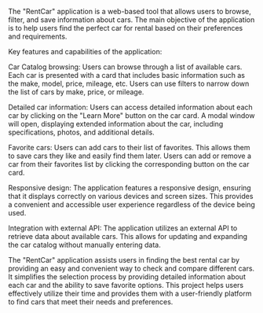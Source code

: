The "RentCar" application is a web-based tool that allows users to browse,
filter, and save information about cars. The main objective of the application
is to help users find the perfect car for rental based on their preferences and
requirements.

Key features and capabilities of the application:

Car Catalog browsing: Users can browse through a list of available cars. Each
car is presented with a card that includes basic information such as the make,
model, price, mileage, etc. Users can use filters to narrow down the list of
cars by make, price, or mileage.

Detailed car information: Users can access detailed information about each car
by clicking on the "Learn More" button on the car card. A modal window will
open, displaying extended information about the car, including specifications,
photos, and additional details.

Favorite cars: Users can add cars to their list of favorites. This allows them
to save cars they like and easily find them later. Users can add or remove a car
from their favorites list by clicking the corresponding button on the car card.

Responsive design: The application features a responsive design, ensuring that
it displays correctly on various devices and screen sizes. This provides a
convenient and accessible user experience regardless of the device being used.

Integration with external API: The application utilizes an external API to
retrieve data about available cars. This allows for updating and expanding the
car catalog without manually entering data.

The "RentCar" application assists users in finding the best rental car by
providing an easy and convenient way to check and compare different cars. It
simplifies the selection process by providing detailed information about each
car and the ability to save favorite options. This project helps users
effectively utilize their time and provides them with a user-friendly platform
to find cars that meet their needs and preferences.
